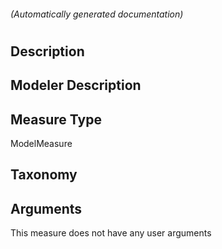 ###### (Automatically generated documentation)

#

## Description

## Modeler Description

## Measure Type

ModelMeasure

## Taxonomy

## Arguments

This measure does not have any user arguments
